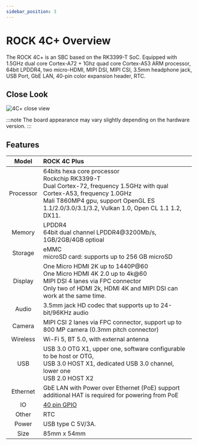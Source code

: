 ```yaml
---
sidebar_position: 3
---
```


# ROCK 4C+ Overview

The ROCK 4C+ is an SBC based on the RK3399-T SoC.
Equipped with 1.5GHz dual core Cortex-A72 + 1Ghz quad core Cortex-A53 ARM processor, 64bit LPDDR4,
two micro-HDMI, MIPI DSI, MIPI CSI, 3.5mm headphone jack, USB Port, GbE LAN, 40-pin color expansion header, RTC.

## Close Look

![4C+ close view](/img/rock4/rock4c+-closelook.webp)

:::note
The board appearance may vary slightly depending on the hardware version.
:::

## Features

|   Model   | ROCK 4C Plus                                                                                                                                                                                                                 |
| :-------: | :--------------------------------------------------------------------------------------------------------------------------------------------------------------------------------------------------------------------------- |
| Processor | 64bits hexa core processor<br/>Rockchip RK3399-T<br/>Dual Cortex-72, frequency 1.5GHz with qual Cortex-A53, frequency 1.0GHz<br/>Mali T860MP4 gpu, support OpenGL ES 1.1/2.0/3.0/3.1/3.2, Vulkan 1.0, Open CL 1.1 1.2, DX11. |
|  Memory   | LPDDR4<br/>64bit dual channel LPDDR4@3200Mb/s, 1GB/2GB/4GB optioal                                                                                                                                                           |
|  Storage  | eMMC<br/>microSD card: supports up to 256 GB microSD                                                                                                                                                                         |
|  Display  | One Micro HDMI 2K up to 1440P@60<br/>One Micro HDMI 4K 2.0 up to 4k@60<br/>MIPI DSI 4 lanes via FPC connector<br/>Only two of HDMI 2k, HDMI 4K and MIPI DSI can work at the same time.                                       |
|   Audio   | 3.5mm jack HD codec that supports up to 24-bit/96KHz audio                                                                                                                                                                   |
|  Camera   | MIPI CSI 2 lanes via FPC connector, support up to 800 MP camera (0.3mm pitch connector)                                                                                                                                      |
| Wireless  | Wi-Fi 5, BT 5.0, with external antenna                                                                                                                                                                                       |
|    USB    | USB 3.0 OTG X1, upper one, software configurable to be host or OTG,<br/>USB 3.0 HOST X1, dedicated USB 3.0 channel, lower one<br/>USB 2.0 HOST X2                                                                            |
| Ethernet  | GbE LAN with Power over Ethernet (PoE) support additional HAT is required for powering from PoE                                                                                                                              |
|    IO     | [40 pin GPIO](../../hardware/rock4-gpio)                                                                                                                                                                                     |
|   Other   | RTC                                                                                                                                                                                                                          |
|   Power   | USB type C 5V/3A.                                                                                                                                                                                                            |
|   Size    | 85mm x 54mm                                                                                                                                                                                                                  |
